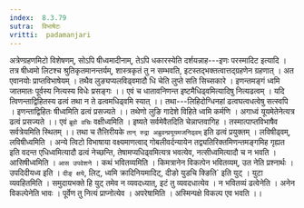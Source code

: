 ```yaml
---
index:  8.3.79
sutra:  विभाषेटः
vritti:  padamanjari
---
```


अत्रेण्ग्रहणमिटो विशेषणम्, सोऽपि षीध्वमादीनाम्, तेऽपि धकारस्येति दर्शयन्नाह---इणः परस्मादिट इत्यादि । तत्र षीध्वमो लिटश्च श्रुतिकृतमानन्तर्यम्, शास्त्रकृतं तु न सम्भवति, इटस्तद्भक्तत्वात्तद्ग्रहणेन ग्रहणात् । अत एवानयोः प्राप्तविभाषेयम् ।
तथैव लुङ्यप्यलविढ्वमादौ धि चेति लुप्ते सति सिच्सकारे ।
इणन्तमङ्गं ध्वमि जातमातः पूर्वस्य नित्यस्य विधेः प्रसङ्गः ।।
एवं च धातावनिणन्त इष्टमैधिढ्वमित्यादिषु नित्यढत्वम् ।
यदि त्विणन्ताद्विहितस्य ढत्वं तथा न ते ढत्वमधिढ्वमि स्यात् ।।
तथा---लिहिदोग्धिनहां ढत्वघत्वधत्वेषु सत्स्वपि ।
इणन्ताद्विहितः षीध्वमिति ढत्वं प्रसज्यते ।।
तथेणो लुङि गादेशे विहिते ध्वमि कर्मणि ।
अगाध्वं यूयमेतेनेत्यत्र ढत्वं प्रसज्यते ।।
एवं `ब्रूवो वचिः` वक्षीध्वमिति ।
इष्यते सर्वमेवैतदिति चेन्नाप्तवागिह ।
तस्मात्पाप्तविभाषैव सर्वत्रेयमिति स्थितम् ।।
तथा च तैत्तिरीयके `तान् रुद्रा अब्रुवन्प्रयूयमजनिढ्वम्` इति ढत्वं प्रयुक्तम् । लविषीढ्वम्, लविषीध्वमिति । अन्ये त्विटो विभाषाया वक्ष्यमाणत्वाद् गोबलीवर्दन्यायेन तद्व्यतिरिक्तमिणन्तमङ्गमिह गृह्यत इति वदन्त एधिध्वमित्यादौ ढत्वं नेच्छन्ति, तेषामप्यधिढ्वमित्यत्र भवत्येव, नत्सीध्वमित्यादौ च न भवति ।
आसिषीध्वमिति । `आस उपवेशने` । कथं भवितव्यमिति । किमत्रानेन विकत्पेन भवितव्यम्, उत नेति प्रश्नार्थः । उपदिदीयध्व इति । `दीङ् क्षये`, लिट्, ध्वमि क्रादिनियमादिट्, दीङो युडचि क्ङिति` इति युट् । युटा व्यवहितमिति । समुदायभक्ते हि युट् तमेव न व्यवदध्यात्, इटं तु व्यवदधात्येव । न भवितव्यं ढत्वेनेति । अनेन विकल्पेनेति भावः । पूर्वेण तु नित्यं प्राप्नोत्येव । अपरेषामिति । अस्मिन्पक्षे विकल्प एव भवति ।।
